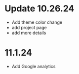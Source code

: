 # Update 10.26.24

- Add theme color change 
- add project page 
- add more details 

# 11.1.24

- Add Google analytics 

